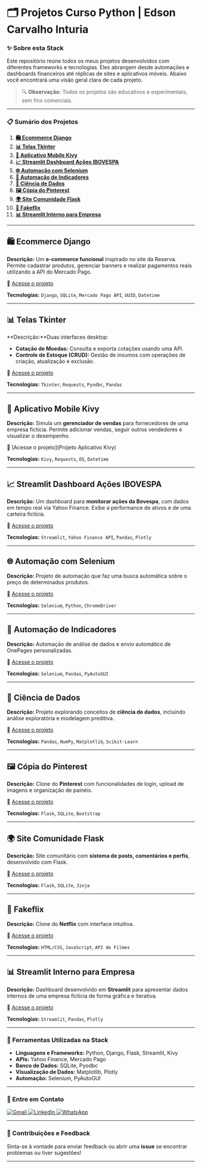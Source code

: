# 🗂️ Projetos Curso Python | Edson Carvalho Inturia

### ✨ Sobre esta Stack

Este repositório reúne todos os meus projetos desenvolvidos com diferentes frameworks e tecnologias. Eles abrangem desde automações e dashboards financeiros até réplicas de sites e aplicativos móveis. Abaixo você encontrará uma visão geral clara de cada projeto.

> 🔍 **Observação:** Todos os projetos são educativos e experimentais, sem fins comerciais.

---

### 📋 Sumário dos Projetos

1. **[🛍 Ecommerce Django](#-ecommerce-django)**
2. **[📊 Telas Tkinter](#-telas-tkinter)**
3. **[📱 Aplicativo Mobile Kivy](#-aplicativo-mobile-kivy)**
4. **[📈 Streamlit Dashboard Ações IBOVESPA](#-streamlit-dashboard-ações-ibovespa)**
5. **[🌐 Automação com Selenium](#-automação-com-selenium)**
6. **[📑 Automação de Indicadores](#-automação-de-indicadores)**
7. **[🔬 Ciência de Dados](#-ciência-de-dados)**
8. **[🖼 Cópia do Pinterest](#-cópia-do-pinterest)**
9. **[🌍 Site Comunidade Flask](#-site-comunidade-flask)**
10. **[🎥 Fakeflix](#-fakeflix)**
11. **[📊 Streamlit Interno para Empresa](#-streamlit-interno-para-empresa)**

---

## 🛍 Ecommerce Django

**Descrição:**
Um **e-commerce funcional** inspirado no site da Reserva. Permite cadastrar produtos, gerenciar banners e realizar pagamentos reais utilizando a API do Mercado Pago.

🔗 [Acesse o projeto](https://github.com/edsoncarvalhointuria/Projetos-Curso-Python/tree/a6bbfe7ab47bdbd11a1a27b3486b396eea905364/Projeto%20Django%20Ecommerce)

**Tecnologias:**
`Django`, `SQLite`, `Mercado Pago API`, `UUID`, `Datetime`

---

## 📊 Telas Tkinter

**Descrição:**Duas interfaces desktop:

- **Cotação de Moedas:** Consulta e exporta cotações usando uma API.
- **Controle de Estoque (CRUD):** Gestão de insumos com operações de criação, atualização e exclusão.

🔗 [Acesse o projeto](tkinter-link)

**Tecnologias:**
`Tkinter`, `Requests`, `Pyodbc`, `Pandas`

---

## 📱 Aplicativo Mobile Kivy

**Descrição:**
Simula um **gerenciador de vendas** para fornecedores de uma empresa fictícia. Permite adicionar vendas, seguir outros vendedores e visualizar o desempenho.

🔗 [Acesse o projeto](Projeto Aplicativo Kivy)

**Tecnologias:**
`Kivy`, `Requests`, `OS`, `Datetime`

---

## 📈 Streamlit Dashboard Ações IBOVESPA

**Descrição:**
Um dashboard para **monitorar ações da Bovespa**, com dados em tempo real via Yahoo Finance. Exibe a performance de ativos e de uma carteira fictícia.

🔗 [Acesse o projeto](streamlit-bovespa-link)

**Tecnologias:**
`Streamlit`, `Yahoo Finance API`, `Pandas`, `Plotly`

---

## 🌐 Automação com Selenium

**Descrição:**
Projeto de automação que faz uma busca automática sobre o preço de determinados produtos.

🔗 [Acesse o projeto](selenium-link)

**Tecnologias:**
`Selenium`, `Python`, `ChromeDriver`

---

## 📑 Automação de Indicadores

**Descrição:**
Automação de análise de dados e envio automático de OnePages personalizadas.

🔗 [Acesse o projeto](onepages-link)

**Tecnologias:**
`Selenium`, `Pandas`, `PyAutoGUI`

---

## 🔬 Ciência de Dados

**Descrição:**
Projeto explorando conceitos de **ciência de dados**, incluindo análise exploratória e modelagem preditiva.

🔗 [Acesse o projeto](ciencia-dados-link)

**Tecnologias:**
`Pandas`, `NumPy`, `Matplotlib`, `Scikit-Learn`

---

## 🖼 Cópia do Pinterest

**Descrição:**
Clone do **Pinterest** com funcionalidades de login, upload de imagens e organização de painéis.

🔗 [Acesse o projeto](pinterest-link)

**Tecnologias:**
`Flask`, `SQLite`, `Bootstrap`

---

## 🌍 Site Comunidade Flask

**Descrição:**
Site comunitário com **sistema de posts, comentários e perfis**, desenvolvido com Flask.

🔗 [Acesse o projeto](site-comunidade-link)

**Tecnologias:**
`Flask`, `SQLite`, `Jinja`

---

## 🎥 Fakeflix

**Descrição:**
Clone do **Netflix** com interface intuitiva.

🔗 [Acesse o projeto](fakeflix-link)

**Tecnologias:**
`HTML/CSS`, `JavaScript`, `API de Filmes`

---

## 📊 Streamlit Interno para Empresa

**Descrição:**
Dashboard desenvolvido em **Streamlit** para apresentar dados internos de uma empresa fictícia de forma gráfica e iterativa.

🔗 [Acesse o projeto](streamlit-interno-link)

**Tecnologias:**
`Streamlit`, `Pandas`, `Plotly`

---

### 🚀 Ferramentas Utilizadas na Stack

- **Linguagens e Frameworks:** Python, Django, Flask, Streamlit, Kivy
- **APIs:** Yahoo Finance, Mercado Pago
- **Banco de Dados:** SQLite, Pyodbc
- **Visualização de Dados:** Matplotlib, Plotly
- **Automação:** Selenium, PyAutoGUI

---

### 💌 Entre em Contato

<p align="left">  
<a href="mailto:edsoncarvalhointuria@gmail.com" title="Gmail">  
  <img src="https://img.shields.io/badge/-Gmail-FF0000?style=flat-square&labelColor=FF0000&logo=gmail&logoColor=white" alt="Gmail"/>  
</a>  
<a href="#" title="LinkedIn">  
  <img src="https://img.shields.io/badge/-LinkedIn-0e76a8?style=flat-square&logo=linkedin&logoColor=white" alt="LinkedIn"/>  
</a>  
<a href="https://wa.me/5511962400219" title="WhatsApp">  
  <img src="https://img.shields.io/badge/-WhatsApp-25d366?style=flat-square&labelColor=25d366&logo=whatsapp&logoColor=white" alt="WhatsApp"/>  
</a>  
</p>

---

### 📢 Contribuições e Feedback

Sinta-se à vontade para enviar feedback ou abrir uma **issue** se encontrar problemas ou tiver sugestões!

---
